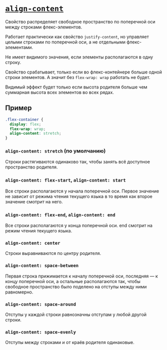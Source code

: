 # [`align-content`](../index.md)

Свойство распределяет свободное пространство по поперечной оси между строками флекс-элементов.

Работает практически как свойство `justify-content`, но управляет целыми строками по поперечной оси, а не отдельными флекс-элементами.

Не имеет видимого значения, если элементы располагаются в одну строку.

Свойство срабатывает, только если во флекс-контейнере больше одной строки элементов. А значит без `flex-wrap: wrap` работать не будет.

Видимый эффект будет только если высота родителя больше чем суммарная высота всех элементов во всех рядах.

## Пример

```css
.flex-container {
  display: flex;
  flex-wrap: wrap;
  align-content: stretch;
}
```

### `align-content: stretch` (по умолчанию)

Cтроки растягиваются одинаково так, чтобы занять всё доступное пространство родителя.

### `align-content: flex-start`, `align-content: start`

Все строки располагаются у начала поперечной оси. Первое значение не зависит от режима чтения текущего языка в то время как второе значение смотрит на него.

### `align-content: flex-end`, `align-content: end`

Все строки располагаются у конца поперечной оси. end смотрит на режим чтения текущего языка.

### `align-content: center`

Cтроки выравниваются по центру родителя.

### `align-content: space-between`

Первая строка прижимается к началу поперечной оси, последняя — к концу поперечной оси, а остальные располагаются так, чтобы свободное пространство было поделено на отступы между ними равномерно.

### `align-content: space-around`

Отступы у каждой строки равнозначны отступам у любой другой строки.

### `align-content: space-evenly`

Отступы между строками и от краёв родителя одинаковые.
